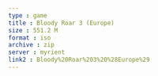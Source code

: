```yaml
---
type : game
title : Bloody Roar 3 (Europe)
size : 551.2 M
format : iso
archive : zip
server : myrient
link2 : Bloody%20Roar%203%20%28Europe%29
---
```

